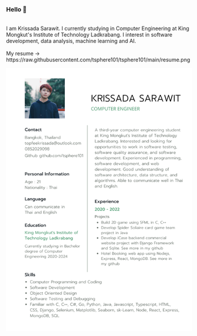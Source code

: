### Hello 👋
<br>
I am Krissada Sarawit. I currently studying in Computer Engineering at King Mongkut's Institute of Technology Ladkrabang. I interest in software development, data analysis, machine learning and AI.
<br><br>
My resume -> https://raw.githubusercontent.com/tsphere101/tsphere101/main/resume.png


![](https://github.com/tsphere101/tsphere101/blob/main/resume.png?raw=true)
